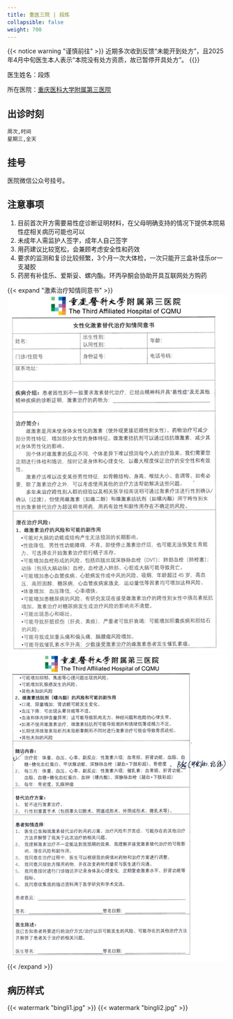 ```yaml
---
title: 重医三院 | 段炼
collapsible: false
weight: 700
---
```


{{< notice warning "谨慎前往" >}}
近期多次收到反馈“未能开到处方”，且2025年4月中旬医生本人表示“本院没有处方资质，故已暂停开具处方”。
{{</notice>}}

医生姓名：段炼

所在医院：[重庆医科大学附属第三医院](https://amap.com/place/B0FFGPSPQC)

## 出诊时刻

```csv
周次,时间
星期三,全天
```

## 挂号

医院微信公众号挂号。

## 注意事项

1. 目前首次开方需要易性症诊断证明材料，在父母明确支持的情况下提供本院易性症相关病历可能也可以
1. 未成年人需监护人签字，成年人自己签字
1. 用药建议比较宽松，会兼顾考虑安全性和药效
1. 要求的监测和复诊比较频繁，3个月一次大体检，一次只能开三盒补佳乐or一支凝胶
1. 药房有补佳乐、爱斯妥、螺内酯。环丙孕酮会协助开具互联网处方购药

{{< expand "激素治疗知情同意书" >}}
![notice](license1.jpg)
![notice](license2.jpg)
{{< /expand >}}

## 病历样式

{{< watermark "bingli1.jpg" >}}
{{< watermark "bingli2.jpg" >}}

